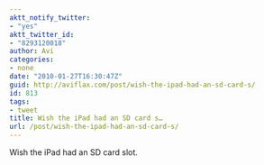 ```yaml
---
aktt_notify_twitter:
- "yes"
aktt_twitter_id:
- "8293120018"
author: Avi
categories:
- none
date: "2010-01-27T16:30:47Z"
guid: http://aviflax.com/post/wish-the-ipad-had-an-sd-card-s/
id: 813
tags:
- tweet
title: Wish the iPad had an SD card s…
url: /post/wish-the-ipad-had-an-sd-card-s/
---
```

Wish the iPad had an SD card slot.